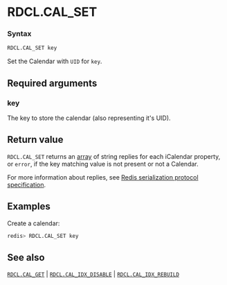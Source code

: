 # RDCL.CAL_SET

### Syntax
```bash
RDCL.CAL_SET key
```

Set the Calendar with `UID` for `key`.

## Required arguments

### key
The key to store the calendar (also representing it's UID).

## Return value 

`RDCL.CAL_SET` returns an [array](https://redis.io/docs/reference/protocol-spec/#resp-arrays) of string replies for each iCalendar property, or `error`, if the key matching value is not present or not a Calendar.

For more information about replies, see [Redis serialization protocol specification](https://redis.io/docs/reference/protocol-spec).

## Examples

Create a calendar:
```bash
redis> RDCL.CAL_SET key
```

## See also

[`RDCL.CAL_GET`](rdcl.cal_get.md) | [`RDCL.CAL_IDX_DISABLE`](rdcl.cal_idx_disable.md) | [`RDCL.CAL_IDX_REBUILD`](rdcl.cal_idx_rebuild.md)
